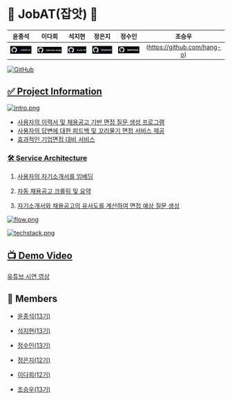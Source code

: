 # 🦈 JobAT(잡앗) 🦈
| 윤종석 | 이다희 | 석지현 | 정은지 | 정수인 | 조승우 |
|:---:|:---:|:---:|:---:|:---:|:---:|
|[![git1.png](MD_images%2Fgit1.png)](https://github.com/JJadeYoon)|[![git2.png](MD_images%2Fgit2.png)](https://github.com/daheeleestudy)|[![git3.png](MD_images%2Fgit3.png)](https://github.com/Seok-JH)|[![git4.png](MD_images%2Fgit4.png)](https://github.com/bbobburi)|[![git5.png](MD_images%2Fgit5.png)](https://github.com/SooinJung)|(https://github.com/hang-o)|

<a href = "https://github.com/hang-o"><img alt="GitHub" src ="https://img.shields.io/badge/GitHub-181717.svg?&style=for-the-badge&logo=GitHub&logoColor=white"/>

## ✅ Project Information

![intro.png](MD_images%2Fintro.png)

- 사용자의 이력서 및 채용공고 기반 면접 질문 생성 프로그램
- 사용자의 답변에 대한 피드백 및 꼬리물기 면접 서비스 제공
- 효과적인 기업면접 대비 서비스

### 🛠️ Service Architecture

1. 사용자의 자기소개서를 임베딩

2. 자동 채용공고 크롤링 및 요약

3. 자기소개서와 채용공고의 유사도를 계산하여 면접 예상 질문 생성

![flow.png](MD_images%2Fflow.png)

![techstack.png](MD_images%2Ftechstack.png)

## 📺 Demo Video

[유튜브 시연 영상](https://youtu.be/_OWhFOPmMwI)

## 🤼 Members

- [윤종석(13기)](https://github.com/JJadeYoon)

- [석지현(13기)](https://github.com/Seok-JH)

- [정수인(13기)](https://github.com/SooinJung)

- [정은지(12기)](https://github.com/bbobburi)

- [이다희(12기)](https://github.com/daheeleestudy)

- [조승우(13기)](https://github.com/hang-o)
